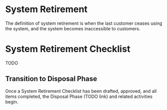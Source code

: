 # System Retirement
The definition of system retirement is when the last customer ceases using the system, and the system becomes inaccessible to customers.

# System Retirement Checklist
TODO

## Transition to Disposal Phase
Once a System Retirement Checklist has been drafted, approved, and all items completed, the Disposal Phase (TODO link) and related activities begin.
